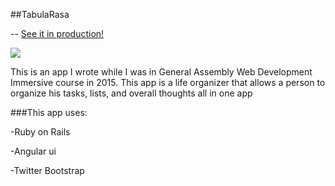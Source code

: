 ##TabulaRasa 

-- [See it in production!](https://tabularasaeyal.herokuapp.com/signup/login)

<a href="https://www.youtube.com/watch?v=W0ffzVqh5H4"><img src="https://ga-core-production-herokuapp-com.global.ssl.fastly.net/assets/ga-lockup-1788582934ade008a8ea6068b784b8ee.png"></a>

This is an app I wrote while I was in General Assembly Web Development Immersive course in 2015. This app is a life organizer that allows a person to organize his tasks, lists, and overall thoughts all in one app

###This app uses:

-Ruby on Rails

-Angular ui

-Twitter Bootstrap



